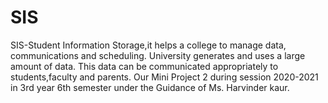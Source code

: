 # SIS
SIS-Student Information Storage,it
helps a college to 
manage data, communications and scheduling. 
University generates and uses a large amount of 
data. This data can be communicated appropriately 
to students,faculty and parents. 
Our Mini Project 2 during session 2020-2021 in
3rd year 6th semester under the Guidance of Ms. 
Harvinder kaur.


